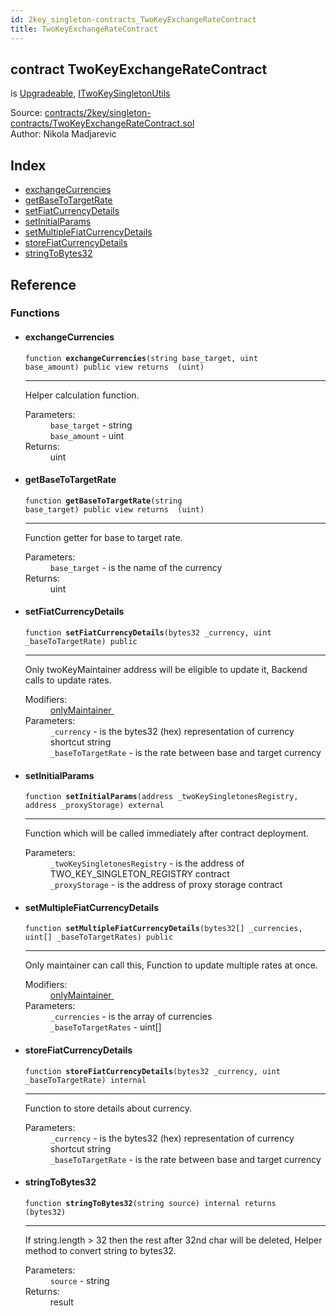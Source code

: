 ```yaml
---
id: 2key_singleton-contracts_TwoKeyExchangeRateContract
title: TwoKeyExchangeRateContract
---
```


<div class="contract-doc"><div class="contract"><h2 class="contract-header"><span class="contract-kind">contract</span> TwoKeyExchangeRateContract</h2><p class="base-contracts"><span>is</span> <a href="2key_upgradability_Upgradeable.html">Upgradeable</a><span>, </span><a href="2key_singleton-contracts_ITwoKeySingletonUtils.html">ITwoKeySingletonUtils</a></p><div class="source">Source: <a href="https://github.com/2keynet/web3-alpha/blob/v0.0.3/contracts/2key/singleton-contracts/TwoKeyExchangeRateContract.sol" target="_blank">contracts/2key/singleton-contracts/TwoKeyExchangeRateContract.sol</a></div><div class="author">Author: Nikola Madjarevic</div></div><div class="index"><h2>Index</h2><ul><li><a href="2key_singleton-contracts_TwoKeyExchangeRateContract.html#exchangeCurrencies">exchangeCurrencies</a></li><li><a href="2key_singleton-contracts_TwoKeyExchangeRateContract.html#getBaseToTargetRate">getBaseToTargetRate</a></li><li><a href="2key_singleton-contracts_TwoKeyExchangeRateContract.html#setFiatCurrencyDetails">setFiatCurrencyDetails</a></li><li><a href="2key_singleton-contracts_TwoKeyExchangeRateContract.html#setInitialParams">setInitialParams</a></li><li><a href="2key_singleton-contracts_TwoKeyExchangeRateContract.html#setMultipleFiatCurrencyDetails">setMultipleFiatCurrencyDetails</a></li><li><a href="2key_singleton-contracts_TwoKeyExchangeRateContract.html#storeFiatCurrencyDetails">storeFiatCurrencyDetails</a></li><li><a href="2key_singleton-contracts_TwoKeyExchangeRateContract.html#stringToBytes32">stringToBytes32</a></li></ul></div><div class="reference"><h2>Reference</h2><div class="functions"><h3>Functions</h3><ul><li><div class="item function"><span id="exchangeCurrencies" class="anchor-marker"></span><h4 class="name">exchangeCurrencies</h4><div class="body"><code class="signature">function <strong>exchangeCurrencies</strong><span>(string base_target, uint base_amount) </span><span>public </span><span>view </span><span>returns  (uint) </span></code><hr/><div class="description"><p>Helper calculation function.</p></div><dl><dt><span class="label-parameters">Parameters:</span></dt><dd><div><code>base_target</code> - string</div><div><code>base_amount</code> - uint</div></dd><dt><span class="label-return">Returns:</span></dt><dd>uint</dd></dl></div></div></li><li><div class="item function"><span id="getBaseToTargetRate" class="anchor-marker"></span><h4 class="name">getBaseToTargetRate</h4><div class="body"><code class="signature">function <strong>getBaseToTargetRate</strong><span>(string base_target) </span><span>public </span><span>view </span><span>returns  (uint) </span></code><hr/><div class="description"><p>Function getter for base to target rate.</p></div><dl><dt><span class="label-parameters">Parameters:</span></dt><dd><div><code>base_target</code> - is the name of the currency</div></dd><dt><span class="label-return">Returns:</span></dt><dd>uint</dd></dl></div></div></li><li><div class="item function"><span id="setFiatCurrencyDetails" class="anchor-marker"></span><h4 class="name">setFiatCurrencyDetails</h4><div class="body"><code class="signature">function <strong>setFiatCurrencyDetails</strong><span>(bytes32 _currency, uint _baseToTargetRate) </span><span>public </span></code><hr/><div class="description"><p>Only twoKeyMaintainer address will be eligible to update it, Backend calls to update rates.</p></div><dl><dt><span class="label-modifiers">Modifiers:</span></dt><dd><a href="2key_singleton-contracts_ITwoKeySingletonUtils.html#onlyMaintainer">onlyMaintainer </a></dd><dt><span class="label-parameters">Parameters:</span></dt><dd><div><code>_currency</code> - is the bytes32 (hex) representation of currency shortcut string</div><div><code>_baseToTargetRate</code> - is the rate between base and target currency</div></dd></dl></div></div></li><li><div class="item function"><span id="setInitialParams" class="anchor-marker"></span><h4 class="name">setInitialParams</h4><div class="body"><code class="signature">function <strong>setInitialParams</strong><span>(address _twoKeySingletonesRegistry, address _proxyStorage) </span><span>external </span></code><hr/><div class="description"><p>Function which will be called immediately after contract deployment.</p></div><dl><dt><span class="label-parameters">Parameters:</span></dt><dd><div><code>_twoKeySingletonesRegistry</code> - is the address of TWO_KEY_SINGLETON_REGISTRY contract</div><div><code>_proxyStorage</code> - is the address of proxy storage contract</div></dd></dl></div></div></li><li><div class="item function"><span id="setMultipleFiatCurrencyDetails" class="anchor-marker"></span><h4 class="name">setMultipleFiatCurrencyDetails</h4><div class="body"><code class="signature">function <strong>setMultipleFiatCurrencyDetails</strong><span>(bytes32[] _currencies, uint[] _baseToTargetRates) </span><span>public </span></code><hr/><div class="description"><p>Only maintainer can call this, Function to update multiple rates at once.</p></div><dl><dt><span class="label-modifiers">Modifiers:</span></dt><dd><a href="2key_singleton-contracts_ITwoKeySingletonUtils.html#onlyMaintainer">onlyMaintainer </a></dd><dt><span class="label-parameters">Parameters:</span></dt><dd><div><code>_currencies</code> - is the array of currencies</div><div><code>_baseToTargetRates</code> - uint[]</div></dd></dl></div></div></li><li><div class="item function"><span id="storeFiatCurrencyDetails" class="anchor-marker"></span><h4 class="name">storeFiatCurrencyDetails</h4><div class="body"><code class="signature">function <strong>storeFiatCurrencyDetails</strong><span>(bytes32 _currency, uint _baseToTargetRate) </span><span>internal </span></code><hr/><div class="description"><p>Function to store details about currency.</p></div><dl><dt><span class="label-parameters">Parameters:</span></dt><dd><div><code>_currency</code> - is the bytes32 (hex) representation of currency shortcut string</div><div><code>_baseToTargetRate</code> - is the rate between base and target currency</div></dd></dl></div></div></li><li><div class="item function"><span id="stringToBytes32" class="anchor-marker"></span><h4 class="name">stringToBytes32</h4><div class="body"><code class="signature">function <strong>stringToBytes32</strong><span>(string source) </span><span>internal </span><span>returns  (bytes32) </span></code><hr/><div class="description"><p>If string.length &gt; 32 then the rest after 32nd char will be deleted, Helper method to convert string to bytes32.</p></div><dl><dt><span class="label-parameters">Parameters:</span></dt><dd><div><code>source</code> - string</div></dd><dt><span class="label-return">Returns:</span></dt><dd>result</dd></dl></div></div></li></ul></div></div></div>
